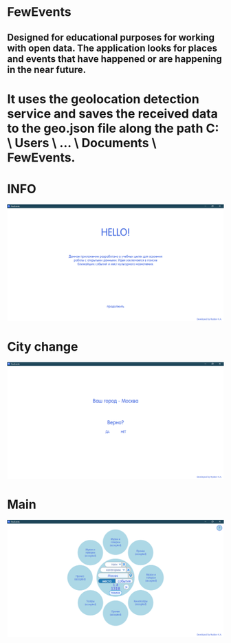 # FewEvents
Designed for educational purposes for working with open data. The application looks for places and events that have happened or are happening in the near future.
---
# It uses the geolocation detection service and saves the received data to the geo.json file along the path C: \ Users \ ... \ Documents \ FewEvents.

INFO
=====================
![alt text](demo/1.png "demo1")

Сity change
=====================
![alt text](demo/2.png "demo2")

Main
=====================
![alt text](demo/3.png "demo3")
